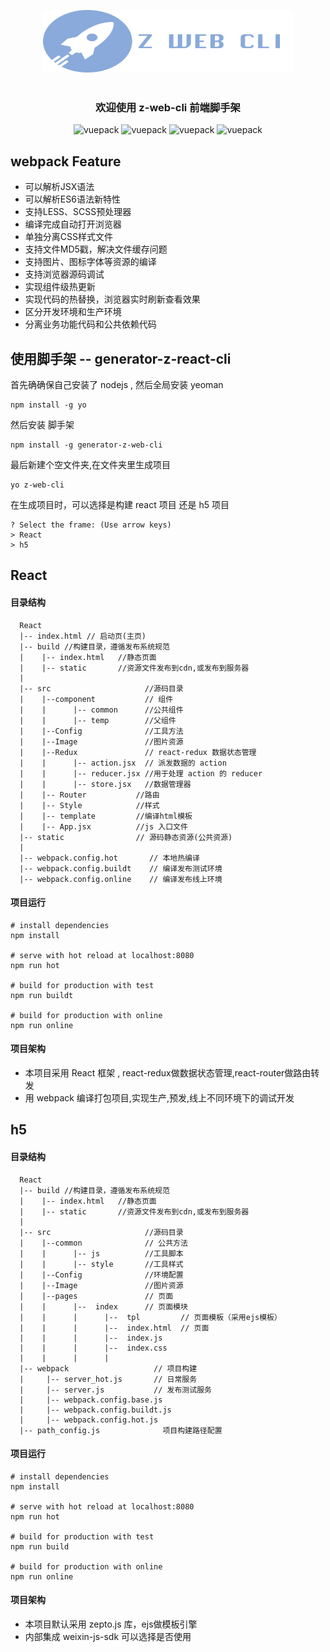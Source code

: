

<p align="center">
 <img src="https://raw.githubusercontent.com/ZengTianShengZ/generator-z-web-cli/master/zweb.png" alt="vuepack" width="400" height='100'>
 <br><br>

</p>

### <p align='center'>欢迎使用 z-web-cli 前端脚手架 </p>

<p align="center">
 <img src="https://img.shields.io/npm/v/generator-z-web-cli.svg?style=flat-square" alt="vuepack" width="120" height='20'>
  <img src="https://img.shields.io/david/cnpm/npminstall.svg?style=flat-square" alt="vuepack" width="120" height='20'>
    <img src="https://img.shields.io/npm/dm/generator-z-web-cli.svg?style=flat-square" alt="vuepack" width="120" height='20'>
      <img src="https://img.shields.io/npm/l/generator-z-web-cli.svg" alt="vuepack" width="120" height='20'>

</p>

## webpack Feature

   - 可以解析JSX语法
   - 可以解析ES6语法新特性
   - 支持LESS、SCSS预处理器
   - 编译完成自动打开浏览器
   - 单独分离CSS样式文件
   - 支持文件MD5戳，解决文件缓存问题
   - 支持图片、图标字体等资源的编译
   - 支持浏览器源码调试
   - 实现组件级热更新
   - 实现代码的热替换，浏览器实时刷新查看效果
   - 区分开发环境和生产环境
   - 分离业务功能代码和公共依赖代码  



## 使用脚手架 -- generator-z-react-cli

首先确确保自己安装了 nodejs , 然后全局安装 yeoman

```
npm install -g yo
```

然后安装 脚手架

```
npm install -g generator-z-web-cli

```

最后新建个空文件夹,在文件夹里生成项目

```
yo z-web-cli

```

在生成项目时，可以选择是构建 react 项目 还是 h5 项目

```
? Select the frame: (Use arrow keys)
> React
> h5
```

##  React
####  目录结构
```
  React
  |-- index.html // 启动页(主页)
  |-- build //构建目录，遵循发布系统规范
  |    |-- index.html   //静态页面
  |    |-- static       //资源文件发布到cdn,或发布到服务器  
  |
  |-- src                     //源码目录
  |    |--component           // 组件
  |    |      |-- common      //公共组件
  |    |      |-- temp        //父组件
  |    |--Config              //工具方法
  |    |--Image               //图片资源
  |    |--Redux               // react-redux 数据状态管理
  |    |      |-- action.jsx  // 派发数据的 action
  |    |      |-- reducer.jsx //用于处理 action 的 reducer
  |    |      |-- store.jsx   //数据管理器
  |    |-- Router           //路由
  |    |-- Style            //样式
  |    |-- template         //编译html模板
  |    |-- App.jsx          //js 入口文件
  |-- static                // 源码静态资源(公共资源)
  |
  |-- webpack.config.hot       // 本地热编译
  |-- webpack.config.buildt    // 编译发布测试环境
  |-- webpack.config.online    // 编译发布线上环境

```

#### 项目运行

```  
# install dependencies
npm install

# serve with hot reload at localhost:8080
npm run hot

# build for production with test
npm run buildt

# build for production with online
npm run online
```

#### 项目架构

   - 本项目采用 React 框架 , react-redux做数据状态管理,react-router做路由转发
   - 用 webpack 编译打包项目,实现生产,预发,线上不同环境下的调试开发

##  h5
#### 目录结构
```
  React
  |-- build //构建目录，遵循发布系统规范
  |    |-- index.html   //静态页面
  |    |-- static       //资源文件发布到cdn,或发布到服务器  
  |
  |-- src                     //源码目录
  |    |--common              // 公共方法
  |    |      |-- js          //工具脚本
  |    |      |-- style       //工具样式
  |    |--Config              //环境配置
  |    |--Image               //图片资源
  |    |--pages               // 页面
  |    |      |--  index      // 页面模块
  |    |      |      |--  tpl         // 页面模板（采用ejs模板）
  |    |      |      |--  index.html  // 页面
  |    |      |      |--  index.js   
  |    |      |      |--  index.css   
  |    |      |      |  
  |-- webpack                   // 项目构建
  |     |-- server_hot.js       // 日常服务
  |     |-- server.js           // 发布测试服务
  |     |-- webpack.config.base.js         
  |     |-- webpack.config.buildt.js   
  |     |-- webpack.config.hot.js
  |-- path_config.js              项目构建路径配置

```
#### 项目运行

```  
# install dependencies
npm install

# serve with hot reload at localhost:8080
npm run hot

# build for production with test
npm run build

# build for production with online
npm run online
```
#### 项目架构

   - 本项目默认采用 zepto.js 库，ejs做模板引擎
   - 内部集成 weixin-js-sdk 可以选择是否使用
